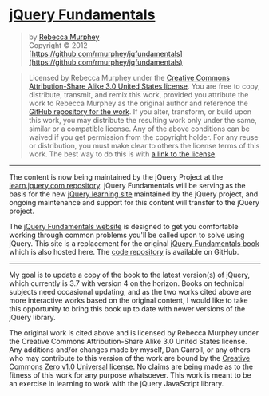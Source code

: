 # [jQuery Fundamentals](http://jqfundamentals.com/legacy/)

> by [Rebecca Murphey](http://rmurphey.com/)  
> Copyright © 2012  
> [https://github.com/rmurphey/jqfundamentals](https://github.com/rmurphey/jqfundamentals)

> Licensed by Rebecca Murphey under the [Creative Commons Attribution-Share Alike 3.0 United States license](http://creativecommons.org/licenses/by-sa/3.0/us/). You are free to copy, distribute, transmit, and remix this work, provided you attribute the work to Rebecca Murphey as the original author and reference the [GitHub repository for the work](http://github.com/rmurphey/jqfundamentals). If you alter, transform, or build upon this work, you may distribute the resulting work only under the same, similar or a compatible license. Any of the above conditions can be waived if you get permission from the copyright holder. For any reuse or distribution, you must make clear to others the license terms of this work. The best way to do this is with [a link to the license](http://creativecommons.org/licenses/by-sa/3.0/us/).

<hr>

The content is now being maintained by the jQuery Project at the [learn.jquery.com repository](https://github.com/jquery/learn.jquery.com). jQuery Fundamentals will be serving as the basis for the new [jQuery learning site](https://learn.jquery.com/) maintained by the jQuery project, and ongoing maintenance and support for this content will transfer to the jQuery project. 

The [jQuery Fundamentals website](http://jqfundamentals.com/) is designed to get you comfortable working through common problems you'll be called upon to solve using jQuery. This site is a replacement for the original [jQuery Fundamentals book](http://jqfundamentals.com/legacy/) which is also hosted here. The [code repository](https://github.com/bocoup/jqfundamentals.com) is available on GitHub.

<hr>

My goal is to update a copy of the book to the latest version(s) of jQuery, which currently is 3.7 with version 4 on the horizon. Books on technical subjects need occasional updating, and as the two works cited above are more interactive works based on the original content, I would like to take this opportunity to bring this book up to date with newer versions of the jQuery library.

The original work is cited above and is licensed by Rebecca Murphey under the Creative Commons Attribution-Share Alike 3.0 United States license. Any additions and/or changes made by myself, Dan Carroll, or any others who may contribute to this version of the work are bound by the [Creative Commons Zero v1.0 Universal license](LICENSE). No claims are being made as to the fitness of this work for any purpose whatsoever. This work is meant to be an exercise in learning to work with the jQuery JavaScript library.

